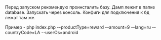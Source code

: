 Перед запуском рекомендую проинсталить базу. Дамп лежит в папке database.
Запускать через консоль. Конфиги для подключения к бд лежат там же. 

Пример - php index.php --productType=reward --amount=9 --lang=ru --countryCode=LA --userOs=android